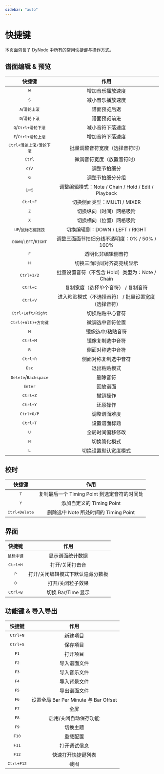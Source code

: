 ```yaml
---
sidebar: "auto"
---
```


# 快捷键

本页面包含了 DyNode 中所有的常用快捷键与操作方式。

## 谱面编辑 & 预览

|                      快捷键                      |                         作用                          |
| :----------------------------------------------: | :---------------------------------------------------: |
|                   <kbd>W</kbd>                   |                   增加音乐播放速度                    |
|                   <kbd>S</kbd>                   |                   减小音乐播放速度                    |
|         <kbd>A</kbd>/<kbd>滑轮上滚</kbd>         |                     谱面预览后退                      |
|         <kbd>D</kbd>/<kbd>滑轮下滚</kbd>         |                     谱面预览前进                      |
|      <kbd>Q</kbd>/<kbd>Ctrl+滑轮下滚</kbd>       |                   减小音符下落速度                    |
|      <kbd>E</kbd>/<kbd>Ctrl+滑轮上滚</kbd>       |                   增加音符下落速度                    |
|        <kbd>Ctrl+滑轮上滚/滑轮下滚</kbd>         |            批量调整音符宽度（选择音符时）             |
|                 <kbd>Ctrl</kbd>                  |              微调音符宽度（放置音符时）               |
|            <kbd>C</kbd>/<kbd>V</kbd>             |                     调整节拍细分                      |
|                   <kbd>G</kbd>                   |                   调整节拍细分分组                    |
|            <kbd>1</kbd>~<kbd>5</kbd>             |  调整编辑模式：Note / Chain / Hold / Edit / Playback  |
|                <kbd>Ctrl+F</kbd>                 |              切换侧面类型：MULTI / MIXER              |
|                   <kbd>Z</kbd>                   |               切换纵向（时间）网格吸附                |
|                   <kbd>X</kbd>                   |               切换横向（位置）网格吸附                |
|      <kbd>UP</kbd>/<kbd>鼠标右键拖拽</kbd>       |            切换编辑侧：DOWN / LEFT / RIGHT            |
| <kbd>DOWN</kbd>/<kbd>LEFT</kbd>/<kbd>RIGHT</kbd> |     调整三面面节拍细分线不透明度：0% / 50% / 100%     |
|                   <kbd>F</kbd>                   |                  透明化非编辑侧音符                   |
|                   <kbd>H</kbd>                   |              切换三面时间对齐高亮线显示               |
|               <kbd>Ctrl+1/2</kbd>                |    批量设置音符（不包含 Hold）类型为：Note / Chain    |
|                <kbd>Ctrl+C</kbd>                 |          复制宽度（选择单个音符） / 复制音符          |
|                <kbd>Ctrl+V</kbd>                 | 进入粘贴模式（不选择音符） / 批量设置宽度（选择音符） |
|            <kbd>Ctrl+Left/Right</kbd>            |                   切换粘贴中心音符                    |
|           <kbd>Ctrl(+Alt)+方向键</kbd>           |                   微调选中音符位置                    |
|                   <kbd>M</kbd>                   |                   镜像选中/粘贴音符                   |
|                <kbd>Ctrl+M</kbd>                 |                   镜像复制选中音符                    |
|                   <kbd>R</kbd>                   |                   侧面对称选中音符                    |
|                <kbd>Ctrl+R</kbd>                 |                 侧面对称复制选中音符                  |
|                  <kbd>Esc</kbd>                  |                     退出粘贴模式                      |
|      <kbd>Delete</kbd>/<kbd>Backspace</kbd>      |                       删除音符                        |
|                 <kbd>Enter</kbd>                 |                       回放谱面                        |
|                <kbd>Ctrl+Z</kbd>                 |                       撤销操作                        |
|                <kbd>Ctrl+Y</kbd>                 |                       还原操作                        |
|               <kbd>Ctrl+O/P</kbd>                |                     调整谱面难度                      |
|                <kbd>Ctrl+T</kbd>                 |                     设置谱面标题                      |
|                   <kbd>U</kbd>                   |                   全局时间偏移修改                    |
|                   <kbd>N</kbd>                   |                     切换简化模式                      |
|                   <kbd>L</kbd>                   |                 切换设置默认宽度模式                  |

## 校时

|         快捷键         |                     作用                     |
| :--------------------: | :------------------------------------------: |
|      <kbd>T</kbd>      | 复制最后一个 Timing Point 到选定音符的时间处 |
|      <kbd>Y</kbd>      |          添加自定义的 Timing Point           |
| <kbd>Ctrl+Delete</kbd> |    删除选中 Note 所处时间的 Timing Point     |

## 界面

|       快捷键        |               作用                |
| :-----------------: | :-------------------------------: |
| <kbd>鼠标中键</kbd> |         显示谱面统计数据          |
|  <kbd>Ctrl+H</kbd>  |          打开/关闭打击音          |
|    <kbd>P</kbd>     | 打开/关闭编辑模式下默认隐藏分数板 |
|    <kbd>O</kbd>     |         打开/关闭粒子效果         |
|  <kbd>Ctrl+B</kbd>  |        切换 Bar/Time 显示         |

## 功能键 & 导入导出

|       快捷键        |                 作用                  |
| :-----------------: | :-----------------------------------: |
|  <kbd>Ctrl+N</kbd>  |               新建项目                |
|  <kbd>Ctrl+S</kbd>  |               保存项目                |
|    <kbd>F1</kbd>    |               打开项目                |
|    <kbd>F2</kbd>    |             导入谱面文件              |
|    <kbd>F3</kbd>    |             导入音乐文件              |
|    <kbd>F4</kbd>    |             导入背景文件              |
|    <kbd>F5</kbd>    |             导出谱面文件              |
|    <kbd>F6</kbd>    | 设置全局 Bar Per Minute 与 Bar Offset |
|    <kbd>F7</kbd>    |                 全屏                  |
|    <kbd>F8</kbd>    |         启用/关闭自动保存功能         |
|    <kbd>F9</kbd>    |               切换主题                |
|   <kbd>F10</kbd>    |               重载配置                |
|   <kbd>F11</kbd>    |             打开调试信息              |
|   <kbd>F12</kbd>    |          快速打开快捷键列表           |
| <kbd>Ctrl+F12</kbd> |                 截图                  |
